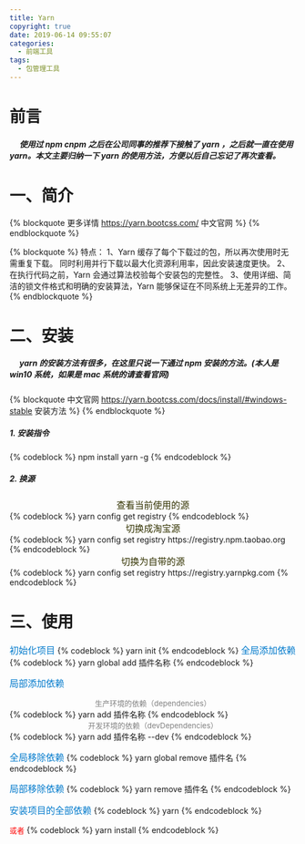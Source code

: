 ```yaml
---
title: Yarn
copyright: true
date: 2019-06-14 09:55:07
categories:
  - 前端工具
tags:
  - 包管理工具
---
```


# 前言

##### &emsp; 使用过 npm cnpm 之后在公司同事的推荐下接触了 yarn ，之后就一直在使用 yarn。本文主要归纳一下 yarn 的使用方法，方便以后自己忘记了再次查看。

# 一、简介

{% blockquote 更多详情 https://yarn.bootcss.com/ 中文官网 %}
{% endblockquote %}

{% blockquote %}
特点：
1、Yarn 缓存了每个下载过的包，所以再次使用时无需重复下载。 同时利用并行下载以最大化资源利用率，因此安装速度更快。
2、在执行代码之前，Yarn 会通过算法校验每个安装包的完整性。
3、使用详细、简洁的锁文件格式和明确的安装算法，Yarn 能够保证在不同系统上无差异的工作。
{% endblockquote %}

# 二、安装

##### &emsp; yarn 的安装方法有很多，在这里只说一下通过 npm 安装的方法。(本人是 win10 系统，如果是 mac 系统的请查看官网)

{% blockquote 中文官网 https://yarn.bootcss.com/docs/install/#windows-stable 安装方法 %}
{% endblockquote %}

##### 1. 安装指令

{% codeblock  %}
npm install yarn -g
{% endcodeblock %}

##### 2. 换源

<center><font color='#3333' size='3'>查看当前使用的源</font></center>
{% codeblock  %}
yarn config get registry
{% endcodeblock %}
<center><font color='#3333' size='3'>切换成淘宝源</font></center>
{% codeblock  %}
yarn config set registry https://registry.npm.taobao.org
{% endcodeblock %}
<center><font color='#3333' size='3'>切换为自带的源</font></center>
{% codeblock  %}
yarn config set registry https://registry.yarnpkg.com
{% endcodeblock %}

# 三、使用

<left><font color='#007ACC' size='3'>初始化项目</font></left>
{% codeblock  %}
yarn init
{% endcodeblock %}
<left><font color='#007ACC' size='3'>全局添加依赖</font></left>
{% codeblock  %}
yarn global add 插件名称
{% endcodeblock %}

<left><font color='#007ACC' size='3'>局部添加依赖</font></left>

<center><font color='gray' size='2'>生产环境的依赖（dependencies）</font></center>
{% codeblock  %}
yarn add 插件名称
{% endcodeblock %}
<center><font color='gray' size='2'>开发环境的依赖（devDependencies）</font></center>
{% codeblock  %}
yarn add 插件名称 --dev
{% endcodeblock %}

<left><font color='#007ACC' size='3'>全局移除依赖</font></left>
{% codeblock  %}
yarn global remove 插件名
{% endcodeblock %}

<left><font color='#007ACC' size='3'>局部移除依赖</font></left>
{% codeblock  %}
yarn remove 插件名
{% endcodeblock %}

<left><font color='#007ACC' size='3'>安装项目的全部依赖</font></left>
{% codeblock  %}
yarn
{% endcodeblock %}

<left><font color='red' size='2'>或者</font></left>
{% codeblock  %}
yarn install
{% endcodeblock %}

